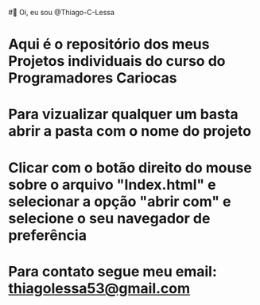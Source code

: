 #👋 Oi, eu sou @Thiago-C-Lessa
# Aqui é o repositório dos meus Projetos individuais do curso do Programadores Cariocas
# Para vizualizar qualquer um basta abrir a pasta com o nome do projeto 
# Clicar com o botão direito do mouse sobre o arquivo "Index.html" e selecionar a opção "abrir com" e selecione o seu navegador de preferência
# Para contato segue meu email: thiagolessa53@gmail.com
